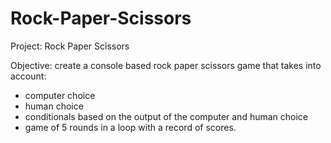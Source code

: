 # Rock-Paper-Scissors

Project: Rock Paper Scissors

Objective: create a console based rock paper scissors game that takes into account:

- computer choice
- human choice
- conditionals based on the output of the computer and human choice
- game of 5 rounds in a loop with a record of scores.
